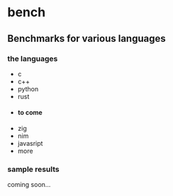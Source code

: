 # bench
## Benchmarks for various languages

### the languages
- c
- c++
- python
- rust
- #### to come
- zig
- nim
- javasript
- more

### sample results

coming soon...
